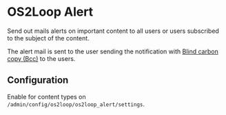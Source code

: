 # OS2Loop Alert

Send out mails alerts on important content to all users or users subscribed to
the subject of the content.

The alert mail is sent to the user sending the notification with [Blind carbon
copy (Bcc)](https://en.wikipedia.org/wiki/Blind_carbon_copy) to the users.

## Configuration

Enable for content types on `/admin/config/os2loop/os2loop_alert/settings`.
